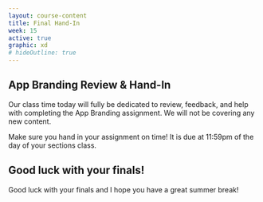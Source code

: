 ```yaml
---
layout: course-content
title: Final Hand-In
week: 15
active: true
graphic: xd
# hideOutline: true
---
```


## App Branding Review &amp; Hand-In

Our class time today will fully be dedicated to review, feedback, and help with completing the App Branding assignment. We will not be covering any new content.

Make sure you hand in your assignment on time! It is due at 11:59pm of the day of your sections class.

## Good luck with your finals!

Good luck with your finals and I hope you have a great summer break!
